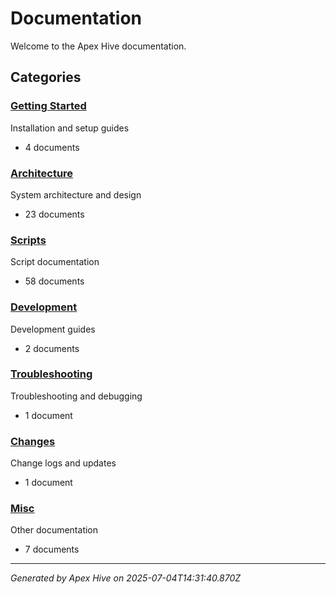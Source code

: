 # Documentation

Welcome to the Apex Hive documentation.

## Categories

### [Getting Started](./getting-started/)

Installation and setup guides

- 4 documents

### [Architecture](./architecture/)

System architecture and design

- 23 documents

### [Scripts](./scripts/)

Script documentation

- 58 documents

### [Development](./development/)

Development guides

- 2 documents

### [Troubleshooting](./troubleshooting/)

Troubleshooting and debugging

- 1 document

### [Changes](./changes/)

Change logs and updates

- 1 document

### [Misc](./misc/)

Other documentation

- 7 documents


---
*Generated by Apex Hive on 2025-07-04T14:31:40.870Z*
